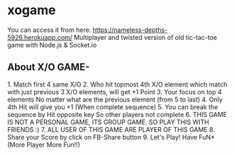 xogame
======

You can access it from here:  https://nameless-depths-5926.herokuapp.com/
Multiplayer and twisted version of old tic-tac-toe game with Node.js &amp; Socket.io
<h2>About X/O GAME-</h2>
    1. Match first 4 same X/O
    2. Who hit topmost 4th X/O element which match with just previous 3 X/O elements, will get +1 Point
    3. Your focus on top 4 elements No matter what are the previous element (from 5 to last)
    4. Only 4th Hit will give you +1 (When complete sequence)
    5. You can break the sequence by Hit opposite key So other players not complete
    6. THIS GAME IS NOT A PERSONAL GAME, ITS GROUP GAME. SO PLAY THIS WITH FRIENDS :)
    7. ALL USER OF THIS GAME ARE PLAYER OF THIS GAME
    8. Share your Score by click on FB-Share button
    9. Let's Play! Have FuN* (More Player More Fun!!)
